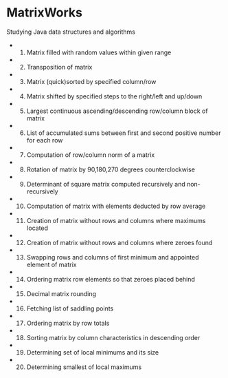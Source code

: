# MatrixWorks
Studying Java data structures and algorithms

 * 1. Matrix filled with random values within given range
 * 2. Transposition of matrix
 * 3. Matrix (quick)sorted by specified column/row
 * 4. Matrix shifted by specified steps to the right/left and up/down
 * 5. Largest continuous ascending/descending row/column block of matrix
 * 6. List of accumulated sums between first and second positive number for each row
 * 7. Computation of row/column norm of a matrix
 * 8. Rotation of matrix by 90,180,270 degrees counterclockwise
 * 9. Determinant of square matrix computed recursively and non-recursively
 * 10. Computation of matrix with elements deducted by row average 
 * 11. Creation of matrix without rows and columns where maximums located
 * 12. Creation of matrix without rows and columns where zeroes found
 * 13. Swapping rows and columns of first minimum and appointed element of matrix
 * 14. Ordering matrix row elements so that zeroes placed behind
 * 15. Decimal matrix rounding
 * 16. Fetching list of saddling points
 * 17. Ordering matrix by row totals
 * 18. Sorting matrix by column characteristics in descending order
 * 19. Determining set of local minimums and its size
 * 20. Determining smallest of local maximums
